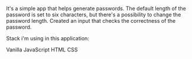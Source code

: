 It's a simple app that helps generate passwords. The default length of the password is set to six characters, but there's a possibility to change the password length. Created an input that checks the correctness of the password.

Stack i'm using in this application:

Vanilla JavaScript
HTML
CSS
